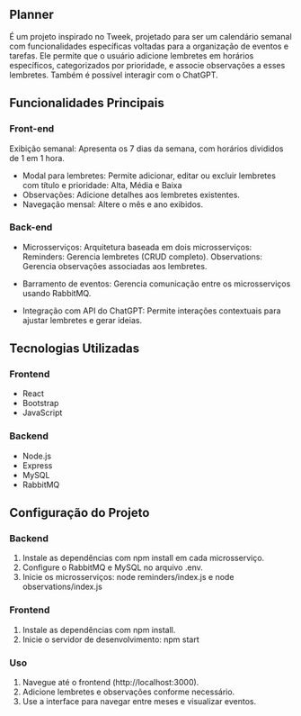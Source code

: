 ## Planner

É um projeto inspirado no Tweek, projetado para ser um calendário semanal com funcionalidades específicas voltadas para a organização de eventos e tarefas. Ele permite que o usuário adicione lembretes em horários específicos, categorizados por prioridade, e associe observações a esses lembretes. Também é possível interagir com o ChatGPT.

## Funcionalidades Principais
### Front-end

Exibição semanal: Apresenta os 7 dias da semana, com horários divididos de 1 em 1 hora.
- Modal para lembretes: Permite adicionar, editar ou excluir lembretes com título e prioridade: Alta, Média e Baixa
- Observações: Adicione detalhes aos lembretes existentes.
- Navegação mensal: Altere o mês e ano exibidos.

### Back-end
- Microsserviços: Arquitetura baseada em dois microsserviços:
Reminders: Gerencia lembretes (CRUD completo).
Observations: Gerencia observações associadas aos lembretes.

- Barramento de eventos: Gerencia comunicação entre os microsserviços usando RabbitMQ.
- Integração com API do ChatGPT: Permite interações contextuais para ajustar lembretes e gerar ideias.

## Tecnologias Utilizadas

### Frontend

- React
- Bootstrap
- JavaScript

### Backend

- Node.js
- Express
- MySQL
- RabbitMQ

## Configuração do Projeto

### Backend

1. Instale as dependências com npm install em cada microsserviço.
2. Configure o RabbitMQ e MySQL no arquivo .env.
3. Inicie os microsserviços: node reminders/index.js e node observations/index.js

### Frontend

1. Instale as dependências com npm install.
2. Inicie o servidor de desenvolvimento: npm start

### Uso

1. Navegue até o frontend (http://localhost:3000).
2. Adicione lembretes e observações conforme necessário.
3. Use a interface para navegar entre meses e visualizar eventos.
